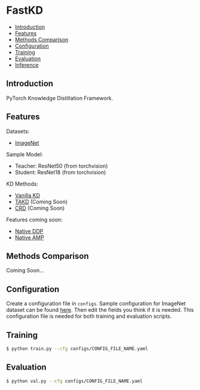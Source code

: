# FastKD

* [Introduction](##Introduction)
* [Features](##Features)
* [Methods Comparison](##Methods-Comparison)
* [Configuration](##Configuration)
* [Training](##Training)
* [Evaluation](##Evaluation)
* [Inference](##Inference)

## Introduction

PyTorch Knowledge Distillation Framework.

## Features

Datasets:
* [ImageNet](https://image-net.org/)

Sample Model:
* Teacher: ResNet50 (from torchvision)
* Student: ResNet18 (from torchvision)

KD Methods:
* [Vanilla KD](https://arxiv.org/abs/1503.02531)
* [TAKD](https://arxiv.org/abs/1902.03393) (Coming Soon)
* [CRD](http://arxiv.org/abs/1910.10699) (Coming Soon)


Features coming soon:
* [Native DDP](https://pytorch.org/docs/stable/notes/ddp.html)
* [Native AMP](https://pytorch.org/docs/stable/notes/amp_examples.html)


## Methods Comparison

Coming Soon...


## Configuration 

Create a configuration file in `configs`. Sample configuration for ImageNet dataset can be found [here](configs/defaults.yaml). Then edit the fields you think if it is needed. This configuration file is needed for both training and evaluation scripts.

## Training

```bash
$ python train.py --cfg configs/CONFIG_FILE_NAME.yaml
```

## Evaluation

```bash
$ python val.py --cfg configs/CONFIG_FILE_NAME.yaml
```

